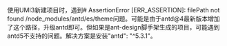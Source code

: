 使用UMI3新建项目时，遇到# AssertionError [ERR_ASSERTION]: filePath not found /node_modules/antd/es/theme问题。可能是由于antd@4最新版本增加了这个路径，升级antd即可。但如果是ant-design脚手架生成的项目，可能遇到antd5不支持的问题。解决方案是安装"antd": "^5.3.1"。
